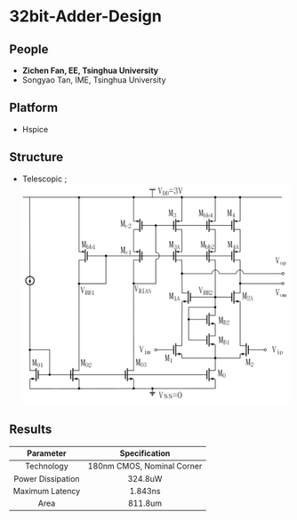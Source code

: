 # 32bit-Adder-Design



## People

* **Zichen Fan, EE, Tsinghua University**
* Songyao Tan, IME, Tsinghua University

## Platform
* Hspice

## Structure
* Telescopic
;![image](https://github.com/fairchildfzc/fully-differential-OTA-design/blob/master/circuitstructure.jpg)
## Results


| Parameter  | Specification |
| :------------: |:---------------:| 
| Technology      | 180nm CMOS, Nominal Corner | 
| Power Dissipation | 324.8uW        |   
| Maximum Latency | 1.843ns        |
| Area | 811.8um        |
